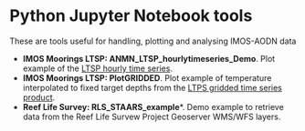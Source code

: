# Python Jupyter Notebook tools

These are tools useful for handling, plotting and analysing IMOS-AODN data 

- **IMOS Moorings LTSP: ANMN_LTSP_hourlytimeseries_Demo**. Plot example of the [LTSP hourly time series](https://github.com/aodn/python-aodntools/blob/master/aodntools/timeseries_products/Documentation/Hourly_timeseries.md).  
- **IMOS Moorings LTSP: PlotGRIDDED**. Plot example of temperature interpolated to fixed target depths from the [LTPS gridded time series product](https://github.com/aodn/python-aodntools/blob/master/aodntools/timeseries_products/Documentation/Gridded_timeseries.md).  
- **Reef Life Survey: RLS_STAARS_example***. Demo example to retrieve data from the Reef Life Survew Project Geoserver WMS/WFS layers.  
